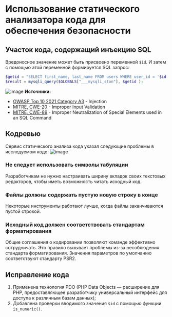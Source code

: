 # Использование статического анализатора кода для обеспечения безопасности
##  Участок кода, содержащий инъекцию SQL
Вредоносное значение может быть присвоено переменной `$id`. И затем с помощью этой переменной формируется SQL запрос:
```php
$getid = "SELECT first_name, last_name FROM users WHERE user_id = '$id';";
$result = mysqli_query($GLOBALS["___mysqli_ston"], $getid );
```
![image](https://user-images.githubusercontent.com/53438664/200193216-cf8858cf-97be-4a39-99bf-c77685f1ead9.png)
**Источники:**
- [OWASP Top 10 2021 Category A3](https://owasp.org/Top10/A03_2021-Injection/ "OWASP Top 10 2021 Category A3") - Injection
- [MITRE, CWE-20](https://cwe.mitre.org/data/definitions/20 "MITRE, CWE-20") - Improper Input Validation
- [MITRE, CWE-89](https://cwe.mitre.org/data/definitions/89 "MITRE, CWE-89") - Improper Neutralization of Special Elements used in an SQL Command

## Кодревью
Сервис статического анализа кода указал следующие проблемы в исследуемом коде:
![image](https://user-images.githubusercontent.com/53438664/200193274-b31845db-07d5-4057-9a2d-93889bdcf6ba.png)

### Не следует использовать символы табуляции
Разработчикам не нужно настраивать ширину вкладок своих текстовых редакторов, чтобы иметь возможность читать исходный код.
### Файлы должны содержать пустую новую строку в конце
Некоторые инструменты работают лучше, когда файлы заканчиваются пустой строкой.
### Исходный код должен соответствовать стандартам форматирования
Общие соглашения о кодировании позволяют команде эффективно сотрудничать. Это правило вызывает проблемы из-за несоблюдения стандарта форматирования. Значения параметров по умолчанию соответствуют стандарту PSR2.
## Исправление кода
1. Применена технология PDO (PHP Data Objects — расширение для PHP, предоставляющее разработчику универсальный интерфейс для доступа к различным базам данных);
2. Добавлена проверки вводимого значения `$id` с помощью функции `is_numeric()`.
